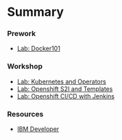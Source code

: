 # Summary

<!-- Rules of SUMMARY.md are here: https://docs.gitbook.com/integrations/github/content-configuration#summary -->
<!-- All headings MUST be THREE hashmarks (###) -->
<!-- Indented bullets (4 spaces) will make the first line be a section -->

### Prework

* [Lab: Docker101](generatedContent/docker101/README.md)


### Workshop

* [Lab: Kubernetes and Operators](generatedContent/digidevcon-iks/README.md)
* [Lab: Openshift S2I and Templates](generatedContent/app-modernization-openshift-s2i-templates-lab-shared/README.md)
* [Lab: Openshift CI/CD with Jenkins](generatedContent/app-modernization-openshift-cicd-lab-shared/README.md)

### Resources

* [IBM Developer](https://developer.ibm.com)